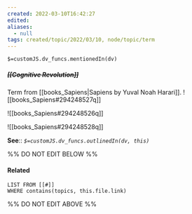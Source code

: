 ```yaml
---
created: 2022-03-10T16:42:27 
edited: 
aliases:
  - null
tags: created/topic/2022/03/10, node/topic/term
---
```

`$=customJS.dv_funcs.mentionedIn(dv)`

##### <s class="topic-title">[[Cognitive Revolution]]</s>

Term from [[books_Sapiens|Sapiens by Yuval Noah Harari]].
![[books_Sapiens#294248527q]]

![[books_Sapiens#294248526q]]

![[books_Sapiens#294248528q]]

**See**::
*`$=customJS.dv_funcs.outlinedIn(dv, this)`*

%% DO NOT EDIT BELOW %%

#### Related 

```dataview
LIST FROM [[#]]
WHERE contains(topics, this.file.link)
```
%% DO NOT EDIT ABOVE %%
